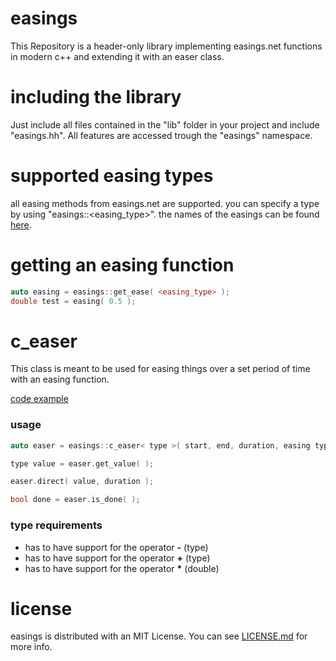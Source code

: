 # easings
This Repository is a header-only library implementing easings.net functions in modern c++ and extending it with an easer class.

# including the library
Just include all files contained in the "lib" folder in your project and include "easings.hh".
All features are accessed trough the "easings" namespace.

# supported easing types

all easing methods from easings.net are supported.
you can specify a type by using "easings::<easing_type>".
the names of the easings can be found [here](https://github.com/pxnch/easings/blob/main/lib/ease/functions.hh).

# getting an easing function
```cpp
auto easing = easings::get_ease( <easing_type> );
double test = easing( 0.5 );
```

# c_easer
This class is meant to be used for easing things over a set period of time with an easing function.

[code example](https://github.com/pxnch/easings/blob/main/example/main.cc)

### usage
```cpp
auto easer = easings::c_easer< type >( start, end, duration, easing type );

type value = easer.get_value( );

easer.direct( value, duration );

bool done = easer.is_done( );
```
### type requirements

- has to have support for the operator **-** (type)
- has to have support for the operator **+** (type)
- has to have support for the operator **\*** (double)

# license
easings is distributed with an MIT License. You can see [LICENSE.md](https://github.com/pxnch/easings/blob/main/LICENSE.md) for more info.

